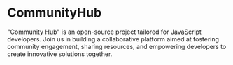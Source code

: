 # CommunityHub
"Community Hub" is an open-source project tailored for JavaScript developers. Join us in building a collaborative platform aimed at fostering community engagement, sharing resources, and empowering developers to create innovative solutions together.

